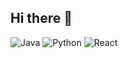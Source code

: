 ## Hi there 👋

![Java](https://img.shields.io/badge/Code-Java-blue?logo=java)
![Python](https://img.shields.io/badge/Code-Python-yellow?logo=python)
![React](https://img.shields.io/badge/Frontend-React-blue?logo=react)
